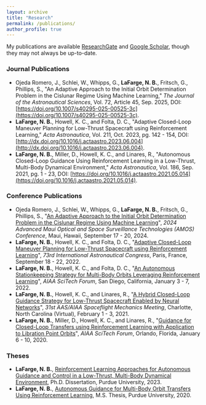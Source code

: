 ```yaml
---
layout: archive
title: "Research"
permalink: /publications/
author_profile: true
---
```


My publications are available [ResearchGate](https://www.researchgate.net/profile/Nicholas-Lafarge) and [Google Scholar](https://scholar.google.com/citations?user=ZxSQHyQAAAAJ), though they may not always be up-to-date.


### Journal Publications

  - Ojeda Romero, J., Schlei, W., Whipps, G., **LaFarge, N. B.**, Fritsch, G., Phillips, S., "An Adaptive Approach to the Initial Orbit Determination Problem in the Cislunar Regime Using Machine Learning," *The Journal of the Astronautical Sciences*, Vol. 72, Article 45, Sep. 2025, DOI: [https://doi.org/10.1007/s40295-025-00525-3c](https://doi.org/10.1007/s40295-025-00525-3c).
  - **LaFarge, N. B.**, Howell, K. C., and Folta, D. C., "Adaptive Closed-Loop Maneuver Planning for Low-Thrust Spacecraft using Reinforcement Learning," *Acta Astronautica*, Vol. 211, Oct. 2023, pg. 142 - 154, DOI: [http://dx.doi.org/10.1016/j.actaastro.2023.06.004](http://dx.doi.org/10.1016/j.actaastro.2023.06.004).
  - **LaFarge, N. B.**, Miller, D., Howell, K. C., and Linares, R., "Autonomous Closed-Loop Guidance Using Reinforcement Learning in a Low-Thrust, Multi-Body Dynamical Environment," *Acta Astronautica*, Vol. 186, Sep. 2021, pg. 1 - 23, DOI: [https://doi.org/10.1016/j.actaastro.2021.05.014](https://doi.org/10.1016/j.actaastro.2021.05.014).

### Conference Publications
  - Ojeda Romero, J., Schlei, W., Whipps, G., **LaFarge, N. B.**, Fritsch, G., Phillips, S., "[An Adaptive Approach to the Initial Orbit Determination Problem in the Cislunar Regime Using Machine Learning](https://amostech.com/TechnicalPapers/2024/Cislunar_SDA/Ojeda-Romero.pdf)", *2024 Advanced Maui Optical and Space Surveillance Technologies (AMOS) Conference*, Maui, Hawaii, September 17 - 20, 2024.
  - **LaFarge, N. B.**, Howell, K. C., and Folta, D. C., "[Adaptive Closed-Loop Maneuver Planning for Low-Thrust Spacecraft using Reinforcement Learning](https://engineering.purdue.edu/people/kathleen.howell.1/Publications/Conferences/2022_IAC_LafHowFol.pdf)", *73rd International Astronautical Congress*, Paris, France, September 18 - 22, 2022.
  - **LaFarge, N. B.**, Howell, K. C., and Folta, D. C., "[An Autonomous Stationkeeping Strategy for Multi-Body Orbits Leveraging Reinforcement Learning](https://engineering.purdue.edu/people/kathleen.howell.1/Publications/Conferences/2022_AIAA_LafHowFol.pdf)", *AIAA SciTech Forum*, San Diego, California, January 3 - 7, 2022.
  - **LaFarge, N. B.**, Howell, K. C., and Linares, R., "[A Hybrid Closed-Loop Guidance Strategy for Low-Thrust Spacecraft Enabled by Neural Networks](https://engineering.purdue.edu/people/kathleen.howell.1/Publications/Conferences/2021_AAS_LaFHowLin.pdf)", *31st AAS/AIAA Spaceflight Mechanics Meeting*, Charlotte, North Carolina (Virtual), February 1 - 3, 2021.
  - **LaFarge, N. B.**, Miller, D., Howell, K. C., and Linares, R., "[Guidance for Closed-Loop Transfers using Reinforcement Learning with Application to Libration Point Orbits](https://engineering.purdue.edu/people/kathleen.howell.1/Publications/Conferences/2020_AIAA_LafMilHowLin.pdf)", *AIAA SciTech Forum*, Orlando, Florida, January 6 - 10, 2020.

### Theses
  - **LaFarge, N. B.**, [Reinforcement Learning Approaches for Autonomous Guidance and Control in a Low-Thrust, Multi-Body Dynamical Environment](https://engineering.purdue.edu/people/kathleen.howell.1/Publications/dissertations/2023_LaFarge.pdf), Ph.D. Dissertation, Purdue University, 2023.
  - **LaFarge, N. B.**, [Autonomous Guidance for Multi-Body Orbit Transfers Using Reinforcement Learning](https://engineering.purdue.edu/people/kathleen.howell.1/Publications/masters/2020_Lafarge.pdf), M.S. Thesis, Purdue University, 2020.